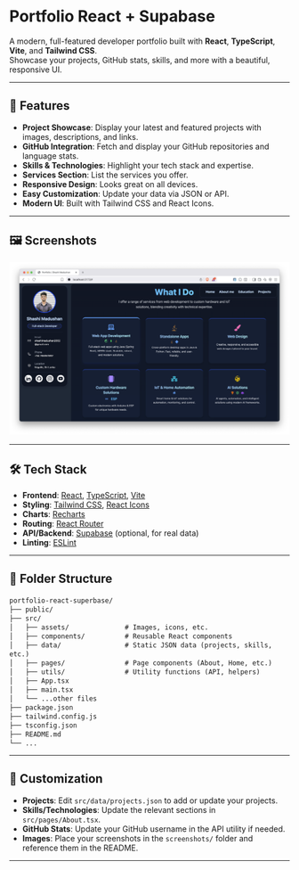 # Portfolio React + Supabase

A modern, full-featured developer portfolio built with **React**, **TypeScript**, **Vite**, and **Tailwind CSS**.  
Showcase your projects, GitHub stats, skills, and more with a beautiful, responsive UI.

---

## 🚀 Features

- **Project Showcase**: Display your latest and featured projects with images, descriptions, and links.
- **GitHub Integration**: Fetch and display your GitHub repositories and language stats.
- **Skills & Technologies**: Highlight your tech stack and expertise.
- **Services Section**: List the services you offer.
- **Responsive Design**: Looks great on all devices.
- **Easy Customization**: Update your data via JSON or API.
- **Modern UI**: Built with Tailwind CSS and React Icons.

---

## 🖼️ Screenshots

<!-- Add your screenshots below -->
<p align="center">
  <img src="image.png" alt="Homepage" width="700"/>
</p>


---

## 🛠️ Tech Stack

- **Frontend**: [React](https://react.dev/), [TypeScript](https://www.typescriptlang.org/), [Vite](https://vitejs.dev/)
- **Styling**: [Tailwind CSS](https://tailwindcss.com/), [React Icons](https://react-icons.github.io/react-icons/)
- **Charts**: [Recharts](https://recharts.org/)
- **Routing**: [React Router](https://reactrouter.com/)
- **API/Backend**: [Supabase](https://supabase.com/) (optional, for real data)
- **Linting**: [ESLint](https://eslint.org/)

---

## 📁 Folder Structure

```
portfolio-react-superbase/
├── public/
├── src/
│   ├── assets/              # Images, icons, etc.
│   ├── components/          # Reusable React components
│   ├── data/                # Static JSON data (projects, skills, etc.)
│   ├── pages/               # Page components (About, Home, etc.)
│   ├── utils/               # Utility functions (API, helpers)
│   ├── App.tsx
│   ├── main.tsx
│   └── ...other files
├── package.json
├── tailwind.config.js
├── tsconfig.json
├── README.md
└── ...
```

---

## 🔧 Customization

- **Projects**: Edit `src/data/projects.json` to add or update your projects.
- **Skills/Technologies**: Update the relevant sections in `src/pages/About.tsx`.
- **GitHub Stats**: Update your GitHub username in the API utility if needed.
- **Images**: Place your screenshots in the `screenshots/` folder and reference them in the README.

---

